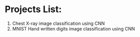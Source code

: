 # Projects List:
1. Chest X-ray image classification using CNN
2. MNIST Hand written digits image classification using CNN

